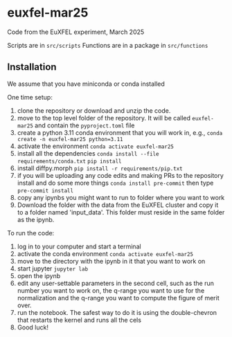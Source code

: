 # euxfel-mar25

Code from the EuXFEL experiment, March 2025

Scripts are in `src/scripts`
Functions are in a package in `src/functions`

## Installation

We assume that you have miniconda or conda installed

One time setup:

1. clone the repository or download and unzip the code.
2. move to the top level folder of the repository. It will be called `euxfel-mar25` and contain the `pyproject.toml` file
3. create a python 3.11 conda environment that you will work in, e.g.,
   `conda create -n euxfel-mar25 python=3.11`
4. activate the environment
   `conda activate euxfel-mar25`
5. install all the dependencies
   `conda install --file requirements/conda.txt`
   `pip install `
6. install diffpy.morph
   `pip install -r requirements/pip.txt`
7. if you will be uploading any code edits and making PRs to the repository install and do some more things
   `conda install pre-commit` then type
   `pre-commit install`
8. copy any ipynbs you might want to run to folder where you want to work
9. Download the folder with the data from the EuXFEL cluster and copy it to a folder named 'input_data'. This folder must reside in the same folder as the ipynb.

To run the code:

1. log in to your computer and start a terminal
2. activate the conda environment `conda activate euxfel-mar25`
3. move to the directory with the ipynb in it that you want to work on
4. start jupyter `jupyter lab`
5. open the ipynb
6. edit any user-settable parameters in the second cell, such as the run number you want to work on, the q-range you want to use for the normalization and the q-range you want to compute the figure of merit over.
7. run the notebook. The safest way to do it is using the double-chevron that restarts the kernel and runs all the cels
8. Good luck!
